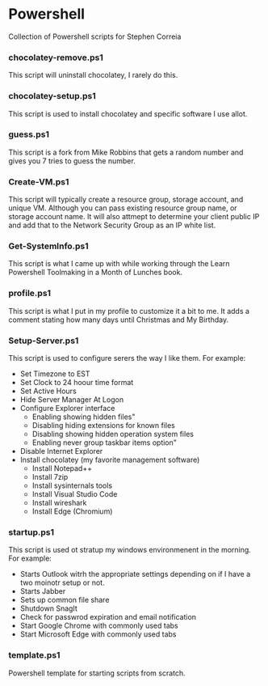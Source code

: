 # Powershell
Collection of Powershell scripts for Stephen Correia

### chocolatey-remove.ps1
This script will uninstall chocolatey, I rarely do this.

### chocolatey-setup.ps1
This script is used to install chocolatey and specific software I use allot.

### guess.ps1
This script is a fork from Mike Robbins that gets a random number and gives you 7 tries to guess the number.

### Create-VM.ps1
This script will typically create a resource group, storage account, and unique VM.  Although you can pass existing resource group name, or storage account name.  It will also attmept to determine your client public IP and add that to the Network Security Group as an IP white list.

### Get-SystemInfo.ps1
This script is what I came up with while working through the Learn Powershell Toolmaking in a Month
of Lunches book.

### profile.ps1
This script is what I put in my profile to customize it a bit to me.  It adds a comment stating how many days until Christmas and My Birthday.

### Setup-Server.ps1
This script is used to configure serers the way I like them.  For example:
- Set Timezone to EST
- Set Clock to 24 hoour time format
- Set Active Hours
- Hide Server Manager At Logon
- Configure Explorer interface
    - Enabling showing hidden files"
    - Disabling hiding extensions for known files
    - Disabling showing hidden operation system files
    - Enabling never group taskbar items option"
- Disable Internet Explorer
- Install chocolatey (my favorite management software)
    - Install Notepad++
    - Install 7zip
    - Install sysinternals tools
    - Install Visual Studio Code
    - Install wireshark
    - Install Edge (Chromium)

### startup.ps1
This script is used ot stratup my windows environmenent in the morning.  For example:
- Starts Outlook witrh the appropriate settings depending on if I have a two moinotr setup or not.
- Starts Jabber
- Sets up common file share
- Shutdown SnagIt
- Check for passwrod expiration and email notification
- Start Google Chrome with commonly used tabs
- Start Microsoft Edge with commonly used tabs

### template.ps1
Powershell template for starting scripts from scratch.
